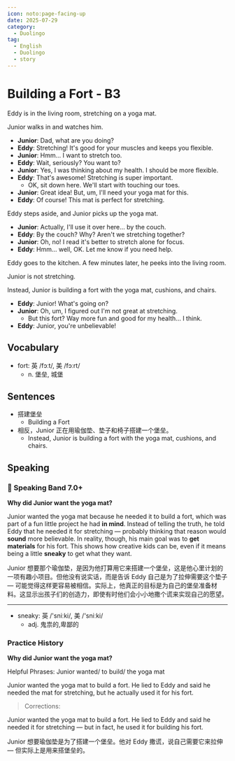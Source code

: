 ```yaml
---
icon: noto:page-facing-up
date: 2025-07-29
category:
  - Duolingo
tag:
  - English
  - Duolingo
  - story
---
```


# Building a Fort - B3

Eddy is in the living room, stretching on a yoga mat.

Junior walks in and watches him.

- **Junior**: Dad, what are you doing?
- **Eddy**: Stretching! It's good for your muscles and keeps you flexible.
- **Junior**: Hmm… I want to stretch too.
- **Eddy**: Wait, seriously? You want to?
- **Junior**: Yes, I was thinking about my health. I should be more flexible.
- **Eddy**: That's awesome! Stretching is super important.
  - OK, sit down here. We'll start with touching our toes.
- **Junior**: Great idea! But, um, I'll need your yoga mat for this.
- **Eddy**: Of course! This mat is perfect for stretching.

Eddy steps aside, and Junior picks up the yoga mat.

- **Junior**: Actually, I'll use it over here… by the couch.
- **Eddy**: By the couch? Why? Aren't we stretching together?
- **Junior**: Oh, no! I read it's better to stretch alone for focus.
- **Eddy**: Hmm… well, OK. Let me know if you need help.

Eddy goes to the kitchen. A few minutes later, he peeks into the living room.

Junior is not stretching.

Instead, Junior is building a fort with the yoga mat, cushions, and chairs.

- **Eddy**: Junior! What's going on?
- **Junior**: Oh, um, I figured out I'm not great at stretching.
  - But this fort? Way more fun and good for my health… I think.
- **Eddy**: Junior, you're unbelievable!

## Vocabulary

- fort: 英 /fɔːt/, 美 /fɔːrt/
  - n. 堡垒, 城堡

## Sentences

- 搭建堡垒
  - Building a Fort
- 相反，Junior 正在用瑜伽垫、垫子和椅子搭建一个堡垒。
  - Instead, Junior is building a fort with the yoga mat, cushions, and chairs.

## Speaking

### 🌟 Speaking Band 7.0+

**Why did Junior want the yoga mat?**

Junior wanted the yoga mat because he needed it to build a fort, which was part of a fun little project he had **in mind**. Instead of telling the truth, he told Eddy that he needed it for stretching — probably thinking that reason would **sound** more believable. In reality, though, his main goal was to **get materials** for his fort. This shows how creative kids can be, even if it means being a little **sneaky** to get what they want.

Junior 想要那个瑜伽垫，是因为他打算用它来搭建一个堡垒，这是他心里计划的一项有趣小项目。但他没有说实话，而是告诉 Eddy 自己是为了拉伸需要这个垫子 — 可能觉得这样更容易被相信。实际上，他真正的目标是为自己的堡垒准备材料。这显示出孩子们的创造力，即使有时他们会小小地撒个谎来实现自己的愿望。

---

- sneaky: 英 /'sniːki/, 美 /'sniːki/
  - adj. 鬼祟的,卑鄙的

### Practice History

**Why did Junior want the yoga mat?**

Helpful Phrases: Junior wanted/ to build/ the yoga mat

Junior wanted the yoga mat to build a fort. He lied to Eddy and said he needed the mat for stretching, but he actually used it for his fort.

> Corrections:

Junior wanted the yoga mat to build a fort. He lied to Eddy and said he needed it for stretching — but in fact, he used it for building his fort.

Junior 想要瑜伽垫是为了搭建一个堡垒。他对 Eddy 撒谎，说自己需要它来拉伸 — 但实际上是用来搭堡垒的。
